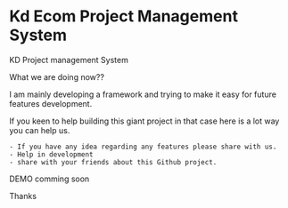Kd Ecom Project Management System
============================

KD Project management System

What we are doing now?? 

I am mainly developing a framework and trying to make it easy for future features development.

If you keen to help building this giant project in that case here is a lot way you can help us.

    - If you have any idea regarding any features please share with us.
    - Help in development
    - share with your friends about this Github project.

DEMO comming soon


Thanks